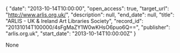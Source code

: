 {
  "date": "2013-10-14T10:00:00", 
  "open_access": true, 
  "target_url": "http://www.arlis.org.uk/", 
  "description": null, 
  "end_date": null, 
  "title": "ARLIS - UK & Ireland Art Libraries Society", 
  "record_id": "20131014T100000/4sFgMaZY1W0wKHsO6puo6Q==", 
  "publisher": "arlis.org.uk", 
  "start_date": "2013-10-14T10:00:00Z"
}

None